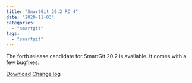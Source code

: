 ```yaml
---
title: "SmartGit 20.2 RC 4"
date: "2020-11-03"
categories: 
  - "smartgit"
tags: 
  - "smartgit"
---
```


The forth release candidate for SmartGit 20.2 is available. It comes with a few bugfixes.

[Download](http://www.syntevo.com/smartgit/preview) [Change log](http://www.syntevo.com/smartgit/changelog-eap.txt)
